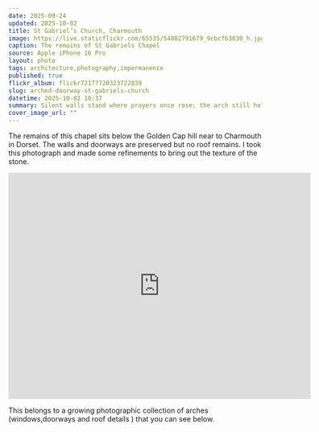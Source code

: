 ```yaml
---
date: 2025-09-24
updated: 2025-10-02
title: St Gabriel’s Church, Charmouth
image: https://live.staticflickr.com/65535/54802791679_9cbcfb3830_h.jpg
caption: The remains of St Gabriels Chapel
source: Apple iPhone 16 Pro
layout: photo
tags: architecture,photography,impermanence
published: true
flickr_album: flickr72177720323722839
slug: arched-doorway-st-gabriels-church
datetime: 2025-10-02 10:37
summary: Silent walls stand where prayers once rose; the arch still holds the sky, though the roof has gone. Stone remembers what time forgets.
cover_image_url: ""
---
```


The remains of this chapel sits below the Golden Cap hill near to Charmouth in Dorset. The walls and doorways are preserved but no roof remains. I took this photograph and made some refinements to bring out the texture of the stone.

<iframe src="https://www.google.com/maps/embed?pb=!1m18!1m12!1m3!1d4930.086489195415!2d-2.8518725450636015!3d50.727789688893466!2m3!1f0!2f0!3f0!3m2!1i1024!2i768!4f13.1!3m3!1m2!1s0x48727be1d04a030b%3A0x931e7acab67cfcf!2sSt%20Gabriel&#39;s%20Chapel!5e0!3m2!1sen!2suk!4v1758789548776!5m2!1sen!2suk" width="600" height="450" style="border:0;" allowfullscreen="" loading="lazy" referrerpolicy="no-referrer-when-downgrade"></iframe>

This belongs to a growing photographic collection of arches  (windows,doorways and roof details ) that you can see below.
